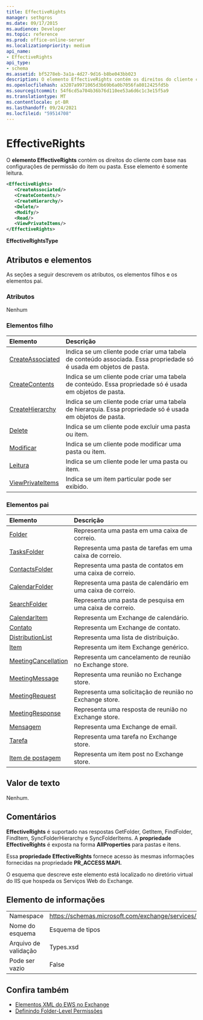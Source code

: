 ```yaml
---
title: EffectiveRights
manager: sethgros
ms.date: 09/17/2015
ms.audience: Developer
ms.topic: reference
ms.prod: office-online-server
ms.localizationpriority: medium
api_name:
- EffectiveRights
api_type:
- schema
ms.assetid: bf5278eb-3a1a-4d27-9d16-b8be043bb023
description: O elemento EffectiveRights contém os direitos do cliente com base nas configurações de permissão do item ou pasta. Esse elemento é somente leitura.
ms.openlocfilehash: a3207a9971065d3b69b6a0b7056fa8012425fd5b
ms.sourcegitcommit: 54f6cd5a704b36b76d110ee53a6d6c1c3e15f5a9
ms.translationtype: MT
ms.contentlocale: pt-BR
ms.lasthandoff: 09/24/2021
ms.locfileid: "59514708"
---
```

# <a name="effectiverights"></a>EffectiveRights

O **elemento EffectiveRights** contém os direitos do cliente com base nas configurações de permissão do item ou pasta. Esse elemento é somente leitura. 
  
```XML
<EffectiveRights>
   <CreateAssociated/>
   <CreateContents/>
   <CreateHierarchy/>
   <Delete/>
   <Modify/>
   <Read/>
   <ViewPrivateItems/>
</EffectiveRights>
```

 **EffectiveRightsType**
## <a name="attributes-and-elements"></a>Atributos e elementos

As seções a seguir descrevem os atributos, os elementos filhos e os elementos pai.
  
### <a name="attributes"></a>Atributos

Nenhum
  
### <a name="child-elements"></a>Elementos filho

|**Elemento**|**Descrição**|
|:-----|:-----|
|[CreateAssociated](createassociated.md) <br/> |Indica se um cliente pode criar uma tabela de conteúdo associada. Essa propriedade só é usada em objetos de pasta.  <br/> |
|[CreateContents](createcontents.md) <br/> |Indica se um cliente pode criar uma tabela de conteúdo. Essa propriedade só é usada em objetos de pasta.  <br/> |
|[CreateHierarchy](createhierarchy.md) <br/> |Indica se um cliente pode criar uma tabela de hierarquia. Essa propriedade só é usada em objetos de pasta.  <br/> |
|[Delete](delete.md) <br/> |Indica se um cliente pode excluir uma pasta ou item.  <br/> |
|[Modificar](modify.md) <br/> |Indica se um cliente pode modificar uma pasta ou item.  <br/> |
|[Leitura](read.md) <br/> |Indica se um cliente pode ler uma pasta ou item.  <br/> |
|[ViewPrivateItems](viewprivateitems.md) <br/> |Indica se um item particular pode ser exibido.  <br/> |
   
### <a name="parent-elements"></a>Elementos pai

|**Elemento**|**Descrição**|
|:-----|:-----|
|[Folder](folder.md) <br/> |Representa uma pasta em uma caixa de correio.  <br/> |
|[TasksFolder](tasksfolder.md) <br/> |Representa uma pasta de tarefas em uma caixa de correio.  <br/> |
|[ContactsFolder](contactsfolder.md) <br/> |Representa uma pasta de contatos em uma caixa de correio.  <br/> |
|[CalendarFolder](calendarfolder.md) <br/> |Representa uma pasta de calendário em uma caixa de correio.  <br/> |
|[SearchFolder](searchfolder.md) <br/> |Representa uma pasta de pesquisa em uma caixa de correio.  <br/> |
|[CalendarItem](calendaritem.md) <br/> |Representa um Exchange de calendário.  <br/> |
|[Contato](contact.md) <br/> |Representa um Exchange de contato.  <br/> |
|[DistributionList](distributionlist.md) <br/> |Representa uma lista de distribuição.  <br/> |
|[Item](item.md) <br/> |Representa um item Exchange genérico.  <br/> |
|[MeetingCancellation](meetingcancellation.md) <br/> |Representa um cancelamento de reunião no Exchange store.  <br/> |
|[MeetingMessage](meetingmessage.md) <br/> |Representa uma reunião no Exchange store.  <br/> |
|[MeetingRequest](meetingrequest.md) <br/> |Representa uma solicitação de reunião no Exchange store.  <br/> |
|[MeetingResponse](meetingresponse.md) <br/> |Representa uma resposta de reunião no Exchange store.  <br/> |
|[Mensagem](message-ex15websvcsotherref.md) <br/> |Representa uma Exchange de email.  <br/> |
|[Tarefa](task.md) <br/> |Representa uma tarefa no Exchange store.  <br/> |
|[Item de postagem](postitem.md) <br/> |Representa um item post no Exchange store.  <br/> |
   
## <a name="text-value"></a>Valor de texto

Nenhum.
  
## <a name="remarks"></a>Comentários

**EffectiveRights** é suportado nas respostas GetFolder, GetItem, FindFolder, FindItem, SyncFolderHierarchy e SyncFolderItems. A **propriedade EffectiveRights** é exposta na forma **AllProperties** para pastas e itens. 
  
Essa **propriedade EffectiveRights** fornece acesso às mesmas informações fornecidas na propriedade **PR_ACCESS MAPI.** 
  
O esquema que descreve este elemento está localizado no diretório virtual do IIS que hospeda os Serviços Web do Exchange.
  
## <a name="element-information"></a>Elemento de informações

|||
|:-----|:-----|
|Namespace  <br/> |https://schemas.microsoft.com/exchange/services/2006/types  <br/> |
|Nome do esquema  <br/> |Esquema de tipos  <br/> |
|Arquivo de validação  <br/> |Types.xsd  <br/> |
|Pode ser vazio  <br/> |False  <br/> |
   
## <a name="see-also"></a>Confira também

- [Elementos XML do EWS no Exchange](ews-xml-elements-in-exchange.md)
- [Definindo Folder-Level Permissões](https://msdn.microsoft.com/library/c7530e86-5112-401c-b10a-9c054ae59f07%28Office.15%29.aspx)

